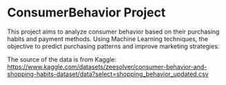 # ConsumerBehavior Project

This project aims to analyze consumer behavior based on their purchasing habits and payment methods. Using Machine Learning techniques, the objective to predict purchasing patterns and improve marketing strategies.


The source of the data is from Kaggle: https://www.kaggle.com/datasets/zeesolver/consumer-behavior-and-shopping-habits-dataset/data?select=shopping_behavior_updated.csv


